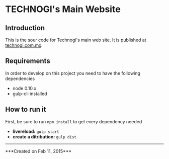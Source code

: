 

TECHNOGI's Main Website
=======================

Introduction
------------

This is the sour code for Technogi's main web site. It is published at [technogi.com.mx](http://www.technogi.com.mx/).

Requirements
------------

In order to develop on this project you need to have the following dependencies

* node 0.10.x
* gulp-cli installed

How to run it
-------------

First, be sure to run ``` npm install ``` to get every dependency needed

* **livereload:** ``` gulp start ```
* **create a ditribution:** ``` gulp dist ```

<hr>
***Created on Feb 11, 2015***
